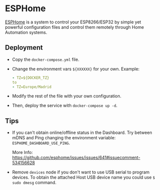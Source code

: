 # ESPHome

[ESPHome](https://esphome.io/) is a system to control your ESP8266/ESP32 by simple yet powerful configuration files and control them remotely through Home Automation systems.

## Deployment

- Copy the `docker-compose.yml` file.

- Change the environment vars `${XXXXXX}` for your own. Example:

  ```yaml
  - TZ=${DOCKER_TZ}
  to
  - TZ=Europe/Madrid
  ```

- Modify the rest of the file with your own configuration.

- Then, deploy the service with `docker-compose up -d`.

## Tips

- If you can't obtain online/offline status in the Dashboard. Try between mDNS and Ping changing the environment variable: `ESPHOME_DASHBOARD_USE_PING`.
  
  More Info: https://github.com/esphome/issues/issues/641#issuecomment-534156628

- Remove `devices` node if you don't want to use USB serial to program devices. To obtain the attached Host USB device name you could use `$ sudo dmesg` command.
